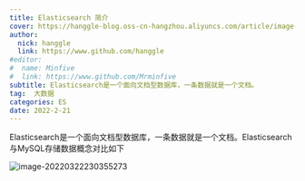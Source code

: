 ```yaml
---
title: Elasticsearch 简介
cover: https://hanggle-blog.oss-cn-hangzhou.aliyuncs.com/article/image-20220322224223753.png
author: 
  nick: hanggle
  link: https://www.github.com/hanggle
#editor:
#  name: Minfive
#  link: https://www.github.com/Mrminfive
subtitle: Elasticsearch是一个面向文档型数据库，一条数据就是一个文档。
tag:  大数据
categories: ES
date: 2022-2-21
---
```


Elasticsearch是一个面向文档型数据库，一条数据就是一个文档。Elasticsearch与MySQL存储数据概念对比如下

![image-20220322230355273](https://hanggle-blog.oss-cn-hangzhou.aliyuncs.com/article/image-20220322230355273.png)

